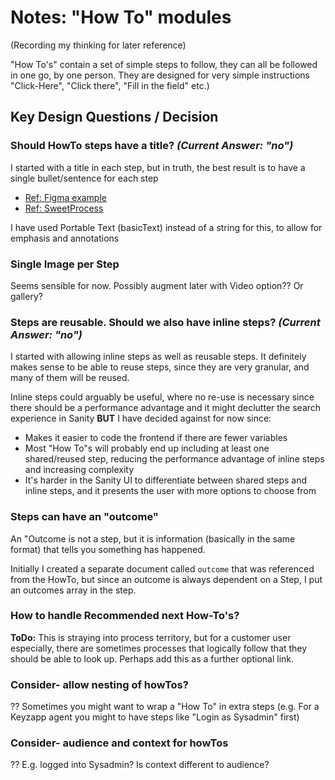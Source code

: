 # Notes: "How To" modules

(Recording my thinking for later reference)

"How To's" contain a set of simple steps to follow, they can all be followed in one go, by one person. They are designed for very simple instructions "Click-Here", "Click there", "Fill in the field" etc.)

## Key Design Questions / Decision

### Should HowTo steps have a title? _(Current Answer: "no")_

I started with a title in each step, but in truth, the best result is to have a single bullet/sentence for each step

- [Ref: Figma example](https://www.figma.com/file/I1G3HF0x8XH4xe60Lc3p40/Keyzapp-Support?node-id=0%3A1)
- [Ref: SweetProcess](https://www.sweetprocess.com/procedures/v1a5pi360W/0130-create-cabinet/)

I have used Portable Text (basicText) instead of a string for this, to allow for emphasis and annotations

### Single Image per Step

Seems sensible for now. Possibly augment later with Video option?? Or gallery?

### Steps are reusable. Should we also have inline steps? _(Current Answer: "no")_

I started with allowing inline steps as well as reusable steps. It definitely makes sense to be able to reuse steps, since they are very granular, and many of them will be reused.

Inline steps could arguably be useful, where no re-use is necessary since there should be a performance advantage and it might declutter the search experience in Sanity **BUT** I have decided against for now since:

- Makes it easier to code the frontend if there are fewer variables
- Most "How To"s will probably end up including at least one shared/reused step, reducing the performance advantage of inline steps and increasing complexity
- It's harder in the Sanity UI to differentiate between shared steps and inline steps, and it presents the user with more options to choose from

### Steps can have an "outcome"

An "Outcome is not a step, but it is information (basically in the same format) that tells you something has happened.

Initially I created a separate document called `outcome` that was referenced from the HowTo, but since an outcome is always dependent on a Step, I put an outcomes array in the step.

### How to handle Recommended next How-To's?

**ToDo:** This is straying into process territory, but for a customer user especially, there are sometimes processes that logically follow that they should be able to look up. Perhaps add this as a further optional link.

### Consider- allow nesting of howTos?

?? Sometimes you might want to wrap a "How To" in extra steps (e.g. For a Keyzapp agent you might to have steps like "Login as Sysadmin" first)

### Consider- audience and context for howTos

?? E.g. logged into Sysadmin? Is context different to audience?
